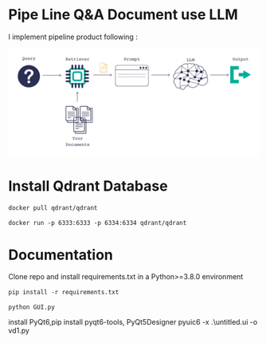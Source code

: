 
<h1>Pipe Line Q&A Document use LLM</h1>
<p> I implement pipeline product following :
</p>
<img src="https://raw.githubusercontent.com/Coder-C18/LLM_GQA/main/images/e26865ad-752e-4075-910a-d86a8cc1bdbc.jpg">


<h1> Install Qdrant Database</h1>

```commandline
docker pull qdrant/qdrant
```
```commandline
docker run -p 6333:6333 -p 6334:6334 qdrant/qdrant
```
<h1> Documentation</h1>
Clone repo and install requirements.txt in a Python>=3.8.0 environment

```commandline
pip install -r requirements.txt
```
```commandline
python GUI.py
```



install PyQt6,pip install pyqt6-tools, PyQt5Designer
pyuic6 -x .\untitled.ui -o vd1.py

